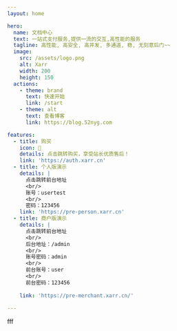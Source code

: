 ```yaml
---
layout: home

hero:
  name: 文档中心
  text: 一站式支付服务,提供一流的交互,高性能的服务
  tagline: 高性能, 高安全, 高并发, 多通道, 稳, 无刻意后门~~
  image:
    src: /assets/logo.png
    alt: Xarr
    width: 200
    height: 150
  actions:
    - theme: brand
      text: 快速开始
      link: /start
    - theme: alt
      text: 查看博客
      link: https://blog.52nyg.com

features:
  - title: 购买
    icon: 🛒
    details: 点击跳转购买，享受站长优质售后！
    link: 'https://auth.xarr.cn'
  - title: 个人版演示
    details: |
      点击跳转前台地址
      <br/>
      账号：usertest
      <br/>
      密码：123456
    link: 'https://pre-person.xarr.cn'
  - title: 商户版演示
    details: | 
      点击跳转前台地址
      <br/>
      后台地址：/admin
      <br/>
      账号密码：admin
      <br/>
      前台账号：user
      <br/>
      前台密码：123456
      
    link: 'https://pre-merchant.xarr.cn/'
  
---
```




fff